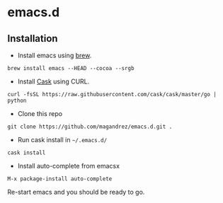 # emacs.d

## Installation

* Install emacs using [brew](http://brew.sh/).

`brew install emacs --HEAD --cocoa --srgb`

* Install [Cask](http://cask.readthedocs.io/) using CURL.

`curl -fsSL https://raw.githubusercontent.com/cask/cask/master/go | python
`

* Clone this repo

`git clone https://github.com/magandrez/emacs.d.git .`

* Run cask install in `~/.emacs.d/`

`cask install`

* Install auto-complete from emacsx

`M-x package-install auto-complete`

Re-start emacs and you should be ready to go.
